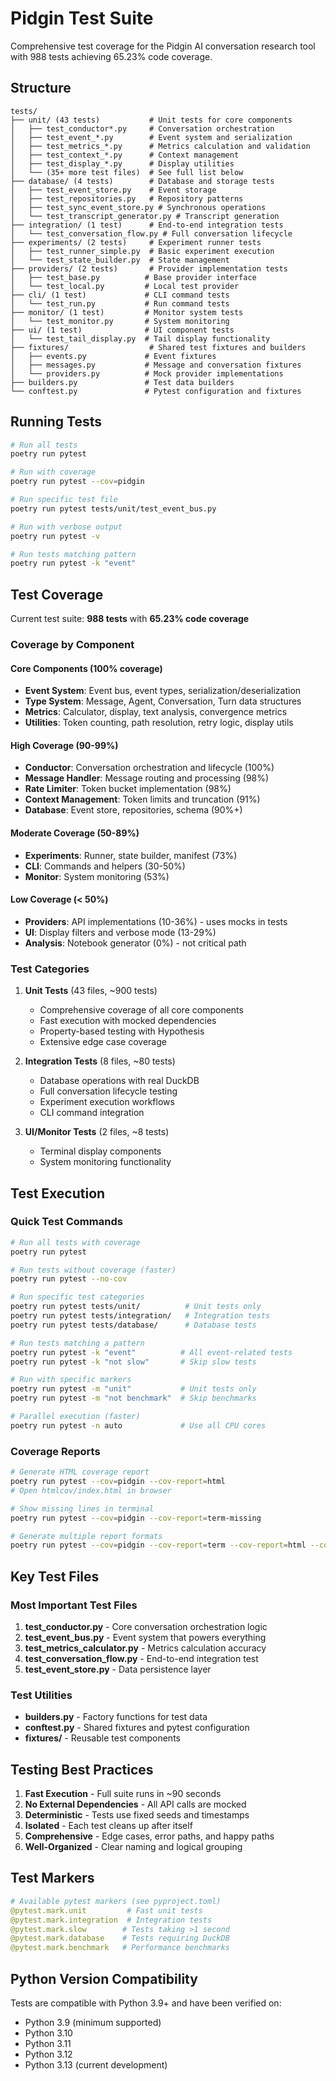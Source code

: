 # Pidgin Test Suite

Comprehensive test coverage for the Pidgin AI conversation research tool with 988 tests achieving 65.23% code coverage.

## Structure

```
tests/
├── unit/ (43 tests)           # Unit tests for core components
│   ├── test_conductor*.py     # Conversation orchestration
│   ├── test_event_*.py        # Event system and serialization
│   ├── test_metrics_*.py      # Metrics calculation and validation
│   ├── test_context_*.py      # Context management
│   ├── test_display_*.py      # Display utilities
│   └── (35+ more test files)  # See full list below
├── database/ (4 tests)        # Database and storage tests
│   ├── test_event_store.py    # Event storage
│   ├── test_repositories.py   # Repository patterns
│   ├── test_sync_event_store.py # Synchronous operations
│   └── test_transcript_generator.py # Transcript generation
├── integration/ (1 test)      # End-to-end integration tests
│   └── test_conversation_flow.py # Full conversation lifecycle
├── experiments/ (2 tests)     # Experiment runner tests
│   ├── test_runner_simple.py  # Basic experiment execution
│   └── test_state_builder.py  # State management
├── providers/ (2 tests)       # Provider implementation tests
│   ├── test_base.py          # Base provider interface
│   └── test_local.py         # Local test provider
├── cli/ (1 test)             # CLI command tests
│   └── test_run.py           # Run command tests
├── monitor/ (1 test)         # Monitor system tests
│   └── test_monitor.py       # System monitoring
├── ui/ (1 test)              # UI component tests
│   └── test_tail_display.py  # Tail display functionality
├── fixtures/                  # Shared test fixtures and builders
│   ├── events.py             # Event fixtures
│   ├── messages.py           # Message and conversation fixtures
│   └── providers.py          # Mock provider implementations
├── builders.py               # Test data builders
└── conftest.py               # Pytest configuration and fixtures
```

## Running Tests

```bash
# Run all tests
poetry run pytest

# Run with coverage
poetry run pytest --cov=pidgin

# Run specific test file
poetry run pytest tests/unit/test_event_bus.py

# Run with verbose output
poetry run pytest -v

# Run tests matching pattern
poetry run pytest -k "event"
```

## Test Coverage

Current test suite: **988 tests** with **65.23% code coverage**

### Coverage by Component

#### Core Components (100% coverage)
- **Event System**: Event bus, event types, serialization/deserialization
- **Type System**: Message, Agent, Conversation, Turn data structures
- **Metrics**: Calculator, display, text analysis, convergence metrics
- **Utilities**: Token counting, path resolution, retry logic, display utils

#### High Coverage (90-99%)
- **Conductor**: Conversation orchestration and lifecycle (100%)
- **Message Handler**: Message routing and processing (98%)
- **Rate Limiter**: Token bucket implementation (98%)
- **Context Management**: Token limits and truncation (91%)
- **Database**: Event store, repositories, schema (90%+)

#### Moderate Coverage (50-89%)
- **Experiments**: Runner, state builder, manifest (73%)
- **CLI**: Commands and helpers (30-50%)
- **Monitor**: System monitoring (53%)

#### Low Coverage (< 50%)
- **Providers**: API implementations (10-36%) - uses mocks in tests
- **UI**: Display filters and verbose mode (13-29%)
- **Analysis**: Notebook generator (0%) - not critical path

### Test Categories

1. **Unit Tests** (43 files, ~900 tests)
   - Comprehensive coverage of all core components
   - Fast execution with mocked dependencies
   - Property-based testing with Hypothesis
   - Extensive edge case coverage

2. **Integration Tests** (8 files, ~80 tests)
   - Database operations with real DuckDB
   - Full conversation lifecycle testing
   - Experiment execution workflows
   - CLI command integration

3. **UI/Monitor Tests** (2 files, ~8 tests)
   - Terminal display components
   - System monitoring functionality

## Test Execution

### Quick Test Commands

```bash
# Run all tests with coverage
poetry run pytest

# Run tests without coverage (faster)
poetry run pytest --no-cov

# Run specific test categories
poetry run pytest tests/unit/          # Unit tests only
poetry run pytest tests/integration/   # Integration tests
poetry run pytest tests/database/      # Database tests

# Run tests matching a pattern
poetry run pytest -k "event"          # All event-related tests
poetry run pytest -k "not slow"       # Skip slow tests

# Run with specific markers
poetry run pytest -m "unit"           # Unit tests only
poetry run pytest -m "not benchmark"  # Skip benchmarks

# Parallel execution (faster)
poetry run pytest -n auto             # Use all CPU cores
```

### Coverage Reports

```bash
# Generate HTML coverage report
poetry run pytest --cov=pidgin --cov-report=html
# Open htmlcov/index.html in browser

# Show missing lines in terminal
poetry run pytest --cov=pidgin --cov-report=term-missing

# Generate multiple report formats
poetry run pytest --cov=pidgin --cov-report=term --cov-report=html --cov-report=xml
```

## Key Test Files

### Most Important Test Files
1. **test_conductor.py** - Core conversation orchestration logic
2. **test_event_bus.py** - Event system that powers everything
3. **test_metrics_calculator.py** - Metrics calculation accuracy
4. **test_conversation_flow.py** - End-to-end integration test
5. **test_event_store.py** - Data persistence layer

### Test Utilities
- **builders.py** - Factory functions for test data
- **conftest.py** - Shared fixtures and pytest configuration
- **fixtures/** - Reusable test components

## Testing Best Practices

1. **Fast Execution** - Full suite runs in ~90 seconds
2. **No External Dependencies** - All API calls are mocked
3. **Deterministic** - Tests use fixed seeds and timestamps
4. **Isolated** - Each test cleans up after itself
5. **Comprehensive** - Edge cases, error paths, and happy paths
6. **Well-Organized** - Clear naming and logical grouping

## Test Markers

```python
# Available pytest markers (see pyproject.toml)
@pytest.mark.unit         # Fast unit tests
@pytest.mark.integration  # Integration tests
@pytest.mark.slow        # Tests taking >1 second
@pytest.mark.database    # Tests requiring DuckDB
@pytest.mark.benchmark   # Performance benchmarks
```

## Python Version Compatibility

Tests are compatible with Python 3.9+ and have been verified on:
- Python 3.9 (minimum supported)
- Python 3.10
- Python 3.11
- Python 3.12
- Python 3.13 (current development)